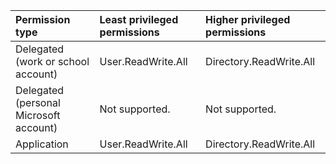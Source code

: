 |Permission type|Least privileged permissions|Higher privileged permissions|
|:---|:---|:---|
|Delegated (work or school account)|User.ReadWrite.All|Directory.ReadWrite.All|
|Delegated (personal Microsoft account)|Not supported.|Not supported.|
|Application|User.ReadWrite.All|Directory.ReadWrite.All|